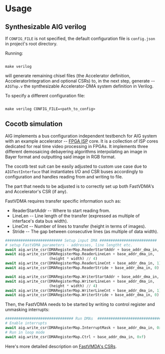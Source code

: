 # Usage

## Synthesizable AIG verilog

If `CONFIG_FILE` is not specified, the default configuration file is `config.json` in project's root directory.

Running:

```

make verilog

```


will generate remaining chisel files (the Accelerator definition, AcceleratorIntegration and  optional CSRs) to, in the next step, generate --  `AIGTop.v` the synthesizable Accelerator-DMA system definition in Verilog.

  
To specify a different configuration file:

```

make verilog CONFIG_FILE=<path_to_config>

```

## Cocotb simulation

AIG implements a bus configuration independent testbench for AIG system with an example accelerator -- [FPGA ISP](https://github.com/antmicro/fpga-isp-core) core. It is a collection of ISP cores dedicated for real time video processing in FPGAs. It implements three different demosaicing debayering algorithms interpolating an image in Bayer format and outputting said image in RGB format.

The cocotb test suit can be easily adjusted to custom use case due to `AIGTestInterface` that instantiates I/O and CSR buses accordingly to configuration and handles reading from and writing to file. 

The part that needs to be adjusted is to correctly set up both FastVDMA's and Accelerator's CSR (if any).

FastVDMA requires transfer specific information such as:
- ReaderStartAddr -- Where to start reading from.
- LineLen -- Line length of the transfer (expressed as multiple of interface's data bus width).
- LineCnt -- Number of lines to transfer (height in terms of images).
- Stride -- The gap between consecutive lines (as multiple of data width).

```python
########################## Setup input DMA ##########################
# setup FastVDMA parameters - addresses, line lengtht etc.
await aig.write_csr(DMARegisterMap.ReaderStartAddr + base_addr_dma_in, 0)
await aig.write_csr(DMARegisterMap.ReaderLineLen + base_addr_dma_in,
                    (height * width) // 4)
await aig.write_csr(DMARegisterMap.ReaderLineCnt + base_addr_dma_in, 1)
await aig.write_csr(DMARegisterMap.ReaderStride + base_addr_dma_in, 0)

await aig.write_csr(DMARegisterMap.WriterStartAddr + base_addr_dma_in, 0)
await aig.write_csr(DMARegisterMap.WriterLineLen + base_addr_dma_in,
                    (height * width) // 4)
await aig.write_csr(DMARegisterMap.WriterLineCnt + base_addr_dma_in, 1)
await aig.write_csr(DMARegisterMap.WriterStride + base_addr_dma_in, 0)
```

Then, the FastVDMA needs to be started by writing to control register and unmasking interrupts:

```python
############################### Run DMAs  ################################
# Enable interrupts
await aig.write_csr(DMARegisterMap.InterruptMask + base_addr_dma_in, 0x3)
# Run in loop mode
await aig.write_csr(DMARegisterMap.Ctrl + base_addr_dma_in, 0xf)
```

Here's more detailed description on [FastVMDA's CSRs](https://github.com/antmicro/fastvdma/blob/main/doc/csr.md).